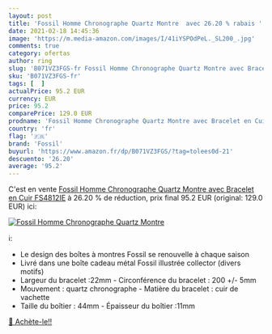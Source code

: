 ```yaml
---
layout: post
title: 'Fossil Homme Chronographe Quartz Montre  avec 26.20 % rabais '
date: 2021-02-18 14:45:36
image: 'https://m.media-amazon.com/images/I/41iYSPOdPeL._SL200_.jpg'
comments: true
category: ofertas
author: ring
slug: 'B071VZ3FGS-fr Fossil Homme Chronographe Quartz Montre avec Bracelet en...'
sku: 'B071VZ3FGS-fr'
tags: [  ]
actualPrice: 95.2 EUR
currency: EUR
price: 95.2
comparePrice: 129.0 EUR
prodname: 'Fossil Homme Chronographe Quartz Montre avec Bracelet en Cuir FS4812IE'
country: 'fr'
flag: '🇫🇷'
brand: 'Fossil'
buyurl: 'https://www.amazon.fr/dp/B071VZ3FGS/?tag=tolees0d-21'
descuento: '26.20'
average: '95.2'
---
```


C'est en vente [Fossil Homme Chronographe Quartz Montre avec Bracelet en Cuir FS4812IE](https://www.amazon.fr/dp/B071VZ3FGS/?tag=tolees0d-21)  à  26.20 % de réduction, prix final  95.2 EUR (original: 129.0 EUR) ici:

[![Fossil Homme Chronographe Quartz Montre ](https://m.media-amazon.com/images/I/41iYSPOdPeL._SL200_.jpg)](https://www.amazon.fr/dp/B071VZ3FGS/?tag=tolees0d-21)

ℹ️:

- Le design des boîtes à montres Fossil se renouvelle à chaque saison
- Livré dans une boîte cadeau métal Fossil illustrée collector (divers motifs)
- Largeur du bracelet :22mm - Circonférence du bracelet : 200 +/- 5mm
- Mouvement : quartz chronographe - Matière du bracelet : cuir de vachette
- Taille du boîtier : 44mm - Épaisseur du boîtier :11mm

[🛒 Achète-le!!](https://www.amazon.fr/dp/B071VZ3FGS/?tag=tolees0d-21)
